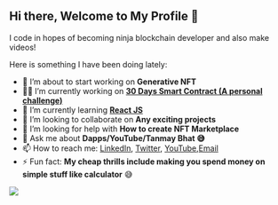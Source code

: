 ## Hi there, Welcome to My Profile 👋

I code in hopes of becoming ninja blockchain developer and also make videos!

Here is something I have been doing lately:

- 🔭 I’m about to start working on **Generative NFT**
- 👷‍♀️ I’m currently working on **[30 Days Smart Contract (A personal challenge)](https://github.com/jaydeepdholakia/30-Days-Of-Smart-Contract)**
- 🌱 I’m currently learning **[React JS](https://github.com/jaydeepdholakia/ToDo-List-React-App)**
- 👯 I’m looking to collaborate on **Any exciting projects**
- 🤔 I’m looking for help with **How to create NFT Marketplace**
- 💬 Ask me about **Dapps/YouTube/Tanmay Bhat 😅**
- 📫 How to reach me: [LinkedIn](https://www.linkedin.com/in/jaydeepdholakia/), [Twitter](https://twitter.com/DholakiaJaydeep), [YouTube](https://www.youtube.com/jaydeepdholakia),[Email](jaydeep.k.dholakia@gmail.com)
- ⚡ Fun fact: **My cheap thrills include making you spend money on simple stuff like calculator** :sweat_smile:

<img src="https://github-readme-stats.vercel.app/api?username=jaydeepdholakia&&show_icons=true&title_color=ffffff&icon_color=bb2acf&text_color=daf7dc&bg_color=151515">
